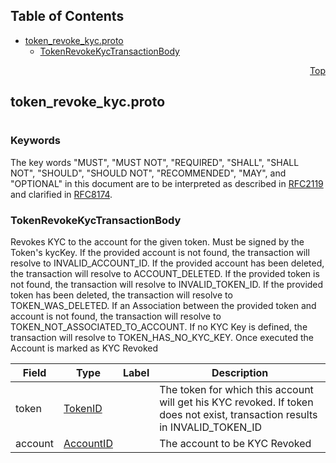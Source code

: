 ## Table of Contents

- [token_revoke_kyc.proto](#token_revoke_kyc-proto)
    - [TokenRevokeKycTransactionBody](#proto-TokenRevokeKycTransactionBody)
  



<a name="token_revoke_kyc-proto"></a>
<p align="right"><a href="#top">Top</a></p>

## token_revoke_kyc.proto
#

### Keywords
The key words "MUST", "MUST NOT", "REQUIRED", "SHALL", "SHALL NOT",
"SHOULD", "SHOULD NOT", "RECOMMENDED", "MAY", and "OPTIONAL" in this
document are to be interpreted as described in
[RFC2119](https://www.ietf.org/rfc/rfc2119) and clarified in
[RFC8174](https://www.ietf.org/rfc/rfc8174).


<a name="proto-TokenRevokeKycTransactionBody"></a>

### TokenRevokeKycTransactionBody
Revokes KYC to the account for the given token. Must be signed by the Token's kycKey.
If the provided account is not found, the transaction will resolve to INVALID_ACCOUNT_ID.
If the provided account has been deleted, the transaction will resolve to ACCOUNT_DELETED.
If the provided token is not found, the transaction will resolve to INVALID_TOKEN_ID.
If the provided token has been deleted, the transaction will resolve to TOKEN_WAS_DELETED.
If an Association between the provided token and account is not found, the transaction will
resolve to TOKEN_NOT_ASSOCIATED_TO_ACCOUNT.
If no KYC Key is defined, the transaction will resolve to TOKEN_HAS_NO_KYC_KEY.
Once executed the Account is marked as KYC Revoked


| Field | Type | Label | Description |
| ----- | ---- | ----- | ----------- |
| token | [TokenID](#proto-TokenID) |  | The token for which this account will get his KYC revoked. If token does not exist, transaction results in INVALID_TOKEN_ID |
| account | [AccountID](#proto-AccountID) |  | The account to be KYC Revoked |





 <!-- end messages -->

 <!-- end enums -->

 <!-- end HasExtensions -->

 <!-- end services -->


